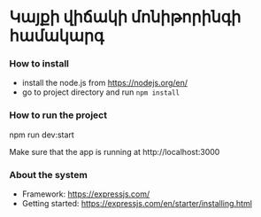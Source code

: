 # Կայքի վիճակի մոնիթորինգի համակարգ

### How to install
- install the node.js from https://nodejs.org/en/
- go to project directory and run `npm install`

### How to run the project
npm run dev:start

Make sure that the app is running at http://localhost:3000

### About the system
- Framework: https://expressjs.com/
- Getting started: https://expressjs.com/en/starter/installing.html